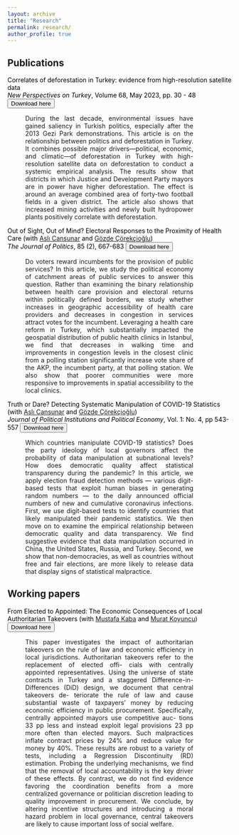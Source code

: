 ```yaml
---
layout: archive
title: "Research"
permalink: research/
author_profile: true
---
```



## Publications 


<span style="color: Black; font-size: 14px;">
    Correlates of deforestation in Turkey: evidence from high-resolution satellite data
    <br> 
    <i>New Perspectives on Turkey</i>, Volume 68, May 2023, pp. 30 - 48
    <button onclick="window.location.href='https://www.cambridge.org/core/journals/new-perspectives-on-turkey/article/correlates-of-deforestation-in-turkey-evidence-from-highresolution-satellite-data/F6DF2EBAFC43D619E99B7E79BF82475C'" class="btn--research">Download here</button>
</span>
<p style="font-size: 14px; text-align: justify; width: 75%; margin-left: 40px;">
    During the last decade, environmental issues have gained saliency in Turkish politics, especially after the 2013 Gezi Park demonstrations. This article is on the relationship between politics and deforestation in Turkey. It combines possible major drivers—political, economic, and climatic—of deforestation in Turkey with high-resolution satellite data on deforestation to conduct a systemic empirical analysis. The results show that districts in which Justice and Development Party mayors are in power have higher deforestation. The effect is around an average combined area of forty-two football fields in a given district. The article also shows that increased mining activities and newly built hydropower plants positively correlate with deforestation.
</p>


<span style="color: Black; font-size: 14px;">
    Out of Sight, Out of Mind? Electoral Responses to the Proximity of Health Care (with <a href="https://www.aslicansunar.com">Aslı Cansunar</a> and <a href="https://www.gozdecorekcioglu.com">Gözde Çörekçioğlu</a>)
    <br>
    <i>The Journal of Politics</i>, 85 (2), 667-683 <button onclick="window.location.href='https://www.journals.uchicago.edu/doi/abs/10.1086/722040?journalCode=jop'" class="btn--research">Download here</button>
  </span>

<p style="font-size: 14px; text-align: justify; width: 75%; margin-left: 40px;">
Do voters reward incumbents for the provision of public services? In this article, we study the political economy of catchment areas of public services to answer this question. Rather than examining the binary relationship between health care provision and electoral returns within politically defined borders, we study whether increases in geographic accessibility of health care providers and decreases in congestion in services attract votes for the incumbent. Leveraging a health care reform in Turkey, which substantially impacted the geospatial distribution of public health clinics in Istanbul, we find that decreases in walking time and improvements in congestion levels in the closest clinic from a polling station significantly increase vote share of the AKP, the incumbent party, at that polling station. We also show that poorer communities were more responsive to improvements in spatial accessibility to the local clinics.
</p>


<span style="color: Black; font-size: 14px;">
    Truth or Dare? Detecting Systematic Manipulation of COVID-19 Statistics (with <a href="https://www.aslicansunar.com">Aslı Cansunar</a> and <a href="https://www.gozdecorekcioglu.com">Gözde Çörekçioğlu</a>)
    <br>
    <i>Journal of Political Institutions and Political Economy</i>, Vol. 1: No. 4, pp 543-557 <button onclick="window.location.href='https://www.nowpublishers.com/article/Details/PIP-0021'" class="btn--research">Download here</button>
  </span>

<p style="font-size: 14px; text-align: justify; width: 75%; margin-left: 40px;">
Which countries manipulate COVID-19 statistics? Does the party ideology of local governors affect the probability of data manipulation at subnational levels? How does democratic quality affect statistical transparency during the pandemic? In this article, we apply election fraud detection methods — various digit-based tests that exploit human biases in generating random numbers — to the daily announced official numbers of new and cumulative coronavirus infections. First, we use digit-based tests to identify countries that likely manipulated their pandemic statistics. We then move on to examine the empirical relationship between democratic quality and data transparency. We find suggestive evidence that data manipulation occurred in China, the United States, Russia, and Turkey. Second, we show that non-democracies, as well as countries without free and fair elections, are more likely to release data that display signs of statistical malpractice.
</p>


## Working papers 



<span style="color: Black; font-size: 14px;">
    From Elected to Appointed: The Economic Consequences of Local Authoritarian Takeovers  (with <a href="https://mustafakaba.github.io/research/">Mustafa Kaba</a> and <a href="https://academics.boun.edu.tr/mkoyuncu/">Murat Koyuncu</a>)
    <br>
    <button onclick="window.location.href='https://mustafakaba.github.io/files/JMP_draft.pdf'" class="btn--research">Download here</button>
  </span>

<p style="font-size: 14px; text-align: justify; width: 75%; margin-left: 40px;">
This paper investigates the impact of authoritarian takeovers on the rule of law and economic efficiency in local jurisdictions. Authoritarian takeovers refer to the replacement of elected offi- cials with centrally appointed representatives. Using the universe of state contracts in Turkey and a staggered Difference-in-Differences (DiD) design, we document that central takeovers de- teriorate the rule of law and cause substantial waste of taxpayers’ money by reducing economic efficiency in public procurement. Specifically, centrally appointed mayors use competitive auc- tions 33 pp less and instead exploit legal provisions 23 pp more often than elected mayors. Such malpractices inflate contract prices by 24% and reduce value for money by 40%. These results are robust to a variety of tests, including a Regression Discontinuity (RD) estimation. Probing the underlying mechanisms, we find that the removal of local accountability is the key driver of these effects. By contrast, we do not find evidence favoring the coordination benefits from a more centralized governance or politician discretion leading to quality improvement in procurement. We conclude, by altering incentive structures and introducing a moral hazard problem in local governance, central takeovers are likely to cause important loss of social welfare.
</p>



